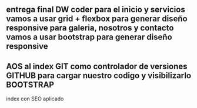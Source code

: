 entrega final DW coder
para el inicio y servicios vamos a usar grid + flexbox para generar diseño responsive
para galeria, nosotros y contacto vamos a usar bootstrap para generar diseño responsive 
----------
AOS al index
GIT como controlador de versiones
GITHUB para cargar nuestro codigo y visibilizarlo
BOOTSTRAP
----------
index con SEO aplicado